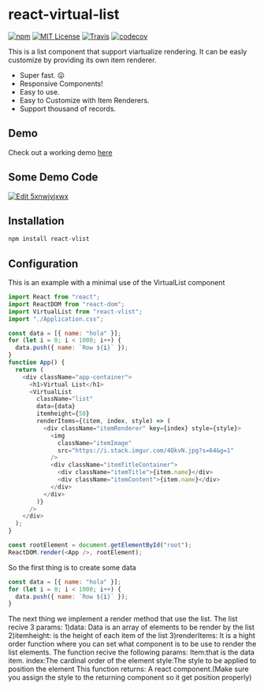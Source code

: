 # react-virtual-list
[![npm](https://img.shields.io/npm/v/react-vlist.svg?style=flat-square)](http://npm.im/react-vlist)
[![MIT License](https://img.shields.io/npm/l/react-list.svg?style=flat-square)](http://opensource.org/licenses/MIT)
[![Travis](https://travis-ci.org/guiqui/react-virtual-list.svg?branch=master&style=flat-square)](https://travis-ci.org/guiqui/react-virtual-list)
[![codecov](https://codecov.io/gh/guiqui/react-virtual-list/branch/master/graph/badge.svg)](https://codecov.io/gh/guiqui/react-virtual-list)

This is a list component that support viartualize rendering.
It can be easly customize by providing its own item renderer.

- Super fast. 😛
- Responsive Components!
- Easy to use.
- Easy to Customize with Item Renderers.
- Support thousand of records.
## Demo
Check out a working demo [here](https://guiqui.github.io/react-virtual-list/index.html)
## Some Demo Code
[![Edit 5xnwjvjxwx](https://codesandbox.io/static/img/play-codesandbox.svg)](https://codesandbox.io/s/5xnwjvjxwx)
## Installation
```javascript
npm install react-vlist
```
## Configuration

This is an example with a minimal use of the VirtualList component
```javascript
import React from "react";
import ReactDOM from "react-dom";
import VirtualList from "react-vlist";
import "./Application.css";

const data = [{ name: "hola" }];
for (let i = 0; i < 1000; i++) {
  data.push({ name: `Row ${i}` });
}
function App() {
  return (
    <div className="app-container">
      <h1>Virtual List</h1>
      <VirtualList
        className="list"
        data={data}
        itemheight={50}
        renderItems={(item, index, style) => (
          <div className="itemRenderer" key={index} style={style}>
            <img
              className="itemImage"
              src="https://i.stack.imgur.com/4QkvN.jpg?s=64&g=1"
            />
            <div className="itemTitleContainer">
              <div className="itemTitle">{item.name}</div>
              <div className="itemContent">{item.name}</div>
            </div>
          </div>
        )}
      />
    </div>
  );
}

const rootElement = document.getElementById("root");
ReactDOM.render(<App />, rootElement);
```

So the first thing is to create some data
```javascript
const data = [{ name: "hola" }];
for (let i = 0; i < 1000; i++) {
  data.push({ name: `Row ${i}` });
}
```
The next thing we implement a render method that use the list.
The list recive 3 params:
1)data: Data is an array of elements to be render by the list
2)itemheight: is the height of each item of the list
3)renderItems: It is a hight order function where you can set what component is to be use to render the list elements.
  The function recive the following params:
  Item:that is the data item.
  index:The cardinal order of the element
  style:The style to be applied to position the element 
  This function returns:
  A react component.(Make sure you assign the style to the returning component so it get position properly)
